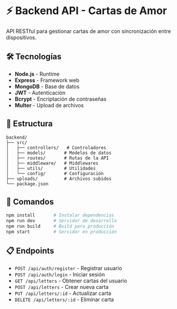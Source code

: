 # ⚡ Backend API - Cartas de Amor

API RESTful para gestionar cartas de amor con sincronización entre dispositivos.

## 🛠️ Tecnologías
- **Node.js** - Runtime
- **Express** - Framework web
- **MongoDB** - Base de datos
- **JWT** - Autenticación
- **Bcrypt** - Encriptación de contraseñas
- **Multer** - Upload de archivos

## 📁 Estructura
```
backend/
├── src/
│   ├── controllers/   # Controladores
│   ├── models/       # Modelos de datos
│   ├── routes/       # Rutas de la API
│   ├── middleware/   # Middlewares
│   ├── utils/        # Utilidades
│   └── config/       # Configuración
├── uploads/          # Archivos subidos
└── package.json
```

## 🚀 Comandos
```bash
npm install       # Instalar dependencias
npm run dev       # Servidor de desarrollo
npm run build     # Build para producción
npm start         # Servidor en producción
```

## 📋 Endpoints
- `POST /api/auth/register` - Registrar usuario
- `POST /api/auth/login` - Iniciar sesión
- `GET /api/letters` - Obtener cartas del usuario
- `POST /api/letters` - Crear nueva carta
- `PUT /api/letters/:id` - Actualizar carta
- `DELETE /api/letters/:id` - Eliminar carta
